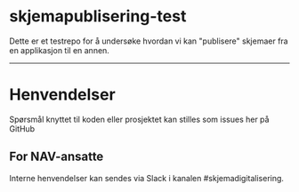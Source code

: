 skjemapublisering-test
================

Dette er et testrepo for å undersøke hvordan vi kan "publisere" skjemaer fra en applikasjon til en annen.

---

# Henvendelser

Spørsmål knyttet til koden eller prosjektet kan stilles som issues her på GitHub


## For NAV-ansatte

Interne henvendelser kan sendes via Slack i kanalen #skjemadigitalisering.

